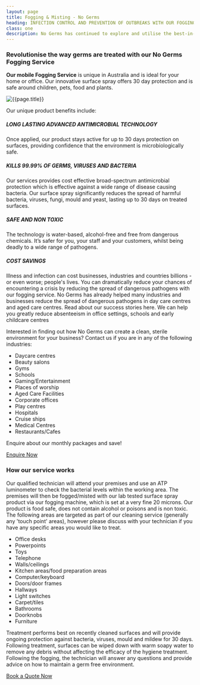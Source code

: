 ```yaml
---
layout: page
title: Fogging & Misting - No Germs
heading: INFECTION CONTROL AND PREVENTION OF OUTBREAKS WITH OUR FOGGING SERVICE
class: one
description: No Germs has continued to explore and utilise the best-in-class and most effective products available to manage and control biological, chemical, and physical hazards.
---
```


<div class="commercial container pt-80 pb-60">
  <div class="row">
      <div class="col-md-12">
          <div class="service-details mb-30">
              <h3>Revolutionise the way germs are treated with our No Germs Fogging Service</h3>
              <p><b>Our mobile Fogging Service</b> is unique in Australia and is ideal for your home or office. Our innovative surface spray offers 30 day protection and is safe around children, pets, food and plants.</p>
          </div>
      </div>
  </div>
  <div class="row">
      <div class="col-xl-6 col-lg-12">
          <div class="s-details-img mb-30">
              <img src="{{site.baseurl}}/assets/img/commercial/fogging-and-misting.jpg" alt="{{page.title}}">
          </div>
      </div>
      <div class="col-xl-6 col-lg-12">
          <div class="service-details mb-40">
            <p>Our unique product benefits include:</p>
            <h5>LONG LASTING ADVANCED ANTIMICROBIAL TECHNOLOGY</h5>
            <p>Once applied, our product stays active for up to 30 days protection on surfaces, providing confidence that the environment is microbiologically safe.</p>
            <h5>KILLS 99.99% OF GERMS, VIRUSES AND BACTERIA</h5>
            <p>Our services provides cost effective broad-spectrum antimicrobial protection which is effective against a wide range of disease causing bacteria. Our surface spray significantly reduces the spread of harmful bacteria, viruses, fungi, mould and yeast, lasting up to 30 days on treated surfaces.</p>
            <h5>SAFE AND NON TOXIC</h5>
            <p>The technology is water-based, alcohol-free and free from dangerous chemicals. It’s safer for you, your staff and your customers, whilst being deadly to a wide range of pathogens.</p>
            <h5>COST SAVINGS</h5>
            <p>Illness and infection can cost businesses, industries and countries billions - or even worse; people's lives. You can dramatically reduce your chances of encountering a crisis by reducing the spread of dangerous pathogens with our fogging service. No Germs has already helped many industries and businesses reduce the spread of dangerous pathogens in day care centres and aged care centres. Read about our success stories here. We can help you greatly reduce absenteeism in office settings, schools and early childcare centres</p>
          </div>
      </div>
  </div>
  <div class="row">
      <div class="col-md-12">
          <div class="service-details">
            <p>Interested in finding out how No Germs can create a clean, sterile environment for your business? Contact us if you are in any of the following industries:</p>
          </div>
      </div>
  </div>
  <div>
    <ul class="row list-unstyled">
      <li class="col-sm-6 col-md-4">Daycare centres</li>
      <li class="col-sm-6 col-md-4">Beauty salons</li>
      <li class="col-sm-6 col-md-4">Gyms</li>
      <li class="col-sm-6 col-md-4">Schools</li>
      <li class="col-sm-6 col-md-4">Gaming/Entertainment</li>
      <li class="col-sm-6 col-md-4">Places of worship</li>
      <li class="col-sm-6 col-md-4">Aged Care Facilities</li>
      <li class="col-sm-6 col-md-4">Corporate offices</li>
      <li class="col-sm-6 col-md-4">Play centres</li>
      <li class="col-sm-6 col-md-4">Hospitals</li>
      <li class="col-sm-6 col-md-4">Cruise ships</li>
      <li class="col-sm-6 col-md-4">Medical Centres</li>
      <li class="col-sm-6 col-md-4">Restaurants/Cafes</li>
    </ul>
  </div>
  <div class="row">
      <div class="col-md-12 mb-20">
            <div class="text-center">
              <p>Enquire about our monthly packages and save!</p>
              <p><a href="/contact" class="btn">Enquire Now</a></p>
            </div>
      </div>
  </div>
  <div class="row">
      <div class="col-md-12">
          <div class="service-details">
              <h3>How our service works</h3>
              <p>Our qualified technician will attend your premises and use an ATP luminometer to check the bacterial levels within the working area. The premises will then be fogged/misted with our lab tested surface spray product via our fogging machine, which is set at a very fine 20 microns. Our product is food safe, does not contain alcohol or poisons and is non toxic. The following areas are targeted as part of our cleaning service (generally any 'touch point' areas), however please discuss with your technician if you have any specific areas you would like to treat.</p>
          </div>
      </div>
  </div>
  <div>
    <ul class="row list-unstyled">
      <li class="col-sm-6 col-md-4">Office desks</li>
      <li class="col-sm-6 col-md-4">Powerpoints</li>
      <li class="col-sm-6 col-md-4">Toys</li>
      <li class="col-sm-6 col-md-4">Telephone</li>
      <li class="col-sm-6 col-md-4">Walls/ceilings</li>
      <li class="col-sm-6 col-md-4">Kitchen areas/food preparation areas</li>
      <li class="col-sm-6 col-md-4">Computer/keyboard</li>
      <li class="col-sm-6 col-md-4">Doors/door frames</li>
      <li class="col-sm-6 col-md-4">Hallways</li>
      <li class="col-sm-6 col-md-4">Light switches</li>
      <li class="col-sm-6 col-md-4">Carpet/tiles</li>
      <li class="col-sm-6 col-md-4">Bathrooms</li>
      <li class="col-sm-6 col-md-4">Doorknobs</li>
      <li class="col-sm-6 col-md-4">Furniture</li>
    </ul>
  </div>
  <div class="row">
      <div class="col-md-12">
            <div class="service-details">
              <p>Treatment performs best on recently cleaned surfaces and will provide ongoing protection against bacteria, viruses, mould and mildew for 30 days. Following treatment, surfaces can be wiped down with warm soapy water to remove any debris without affecting the efficacy of the hygiene treatment. Following the fogging, the technician will answer any questions and provide advice on how to maintain a germ free environment.</p>
            </div>
            <div class="text-center">
              <p><a href="/contact" class="btn">Book a Quote Now</a></p>
            </div>
      </div>
  </div>
</div>
